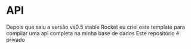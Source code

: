 # API

Depois que saiu a versão vs0.5 stable Rocket eu criei este template para compilar uma api completa na minha base de dados
Este repositório é privado

